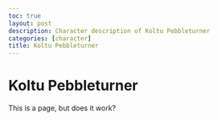 ```yaml
---
toc: true
layout: post
description: Character description of Koltu Pebbleturner
categories: [character]
title: Koltu Pebbleturner
---
```

# Koltu Pebbleturner

This is a page, but does it work?